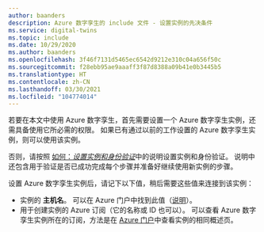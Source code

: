 ```yaml
---
author: baanders
description: Azure 数字孪生的 include 文件 - 设置实例的先决条件
ms.service: digital-twins
ms.topic: include
ms.date: 10/29/2020
ms.author: baanders
ms.openlocfilehash: 3f46f7131d5465ec6542d9212e310c04a656f50c
ms.sourcegitcommit: f28ebb95ae9aaaff3f87d8388a09b41e0b3445b5
ms.translationtype: HT
ms.contentlocale: zh-CN
ms.lasthandoff: 03/30/2021
ms.locfileid: "104774014"
---
```

若要在本文中使用 Azure 数字孪生，首先需要设置一个 Azure 数字孪生实例，还需具备使用它所必需的权限。 如果已有通过以前的工作设置的 Azure 数字孪生实例，则可以使用该实例。

否则，请按照 [如何：*设置实例和身份验证*](../articles/digital-twins/how-to-set-up-instance-portal.md)中的说明设置实例和身份验证。 说明中还包含用于验证是否已成功完成每个步骤并准备好继续使用新实例的步骤。

设置 Azure 数字孪生实例后，请记下以下值，稍后需要这些值来连接到该实例：
* 实例的 **主机名**。 可以在 Azure 门户中找到此值（[说明](../articles/digital-twins/how-to-set-up-instance-portal.md#verify-success-and-collect-important-values)）。
* 用于创建实例的 Azure 订阅（它的名称或 ID 也可以）。 可以查看 Azure 数字孪生实例所在的订阅，方法是在 [Azure 门户](https://portal.azure.com)中查看实例的相同概述页。
